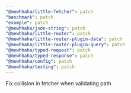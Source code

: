 ```yaml
---
"@mewhhaha/little-fetcher": patch
"benchmark": patch
"example": patch
"@mewhhaha/json-string": patch
"@mewhhaha/little-router": patch
"@mewhhaha/little-router-plugin-data": patch
"@mewhhaha/little-router-plugin-query": patch
"@mewhhaha/typed-request": patch
"@mewhhaha/typed-response": patch
"@mewhhaha/config": patch
"@mewhhaha/testing": patch
---
```


Fix collision in fetcher when validating path
